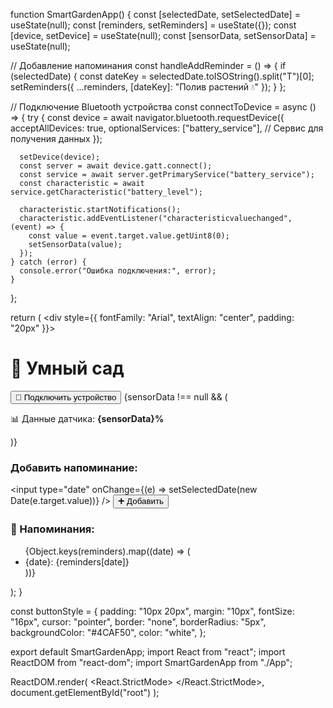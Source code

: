 function SmartGardenApp() {
  const [selectedDate, setSelectedDate] = useState(null);
  const [reminders, setReminders] = useState({});
  const [device, setDevice] = useState(null);
  const [sensorData, setSensorData] = useState(null);

  // Добавление напоминания
  const handleAddReminder = () => {
    if (selectedDate) {
      const dateKey = selectedDate.toISOString().split("T")[0];
      setReminders({ ...reminders, [dateKey]: "Полив растений 💧" });
    }
  };

  // Подключение Bluetooth устройства
  const connectToDevice = async () => {
    try {
      const device = await navigator.bluetooth.requestDevice({
        acceptAllDevices: true,
        optionalServices: ["battery_service"], // Сервис для получения данных
      });

      setDevice(device);
      const server = await device.gatt.connect();
      const service = await server.getPrimaryService("battery_service");
      const characteristic = await service.getCharacteristic("battery_level");

      characteristic.startNotifications();
      characteristic.addEventListener("characteristicvaluechanged", (event) => {
        const value = event.target.value.getUint8(0);
        setSensorData(value);
      });
    } catch (error) {
      console.error("Ошибка подключения:", error);
    }
  };

  return (
    <div style={{ fontFamily: "Arial", textAlign: "center", padding: "20px" }}>
      <h1>🌱 Умный сад</h1>
      <button onClick={connectToDevice} style={buttonStyle}>
        🔗 Подключить устройство
      </button>
      {sensorData !== null && (
        <p>📊 Данные датчика: <strong>{sensorData}%</strong></p>
      )}
      <div>
        <h3>Добавить напоминание:</h3>
        <input
          type="date"
          onChange={(e) => setSelectedDate(new Date(e.target.value))}
        />
        <button onClick={handleAddReminder} style={buttonStyle}>
          ➕ Добавить
        </button>
      </div>
      <div>
        <h3>📅 Напоминания:</h3>
        <ul>
          {Object.keys(reminders).map((date) => (
            <li key={date}>{date}: {reminders[date]}</li>
          ))}
        </ul>
      </div>
    </div>
  );
}

const buttonStyle = {
  padding: "10px 20px",
  margin: "10px",
  fontSize: "16px",
  cursor: "pointer",
  border: "none",
  borderRadius: "5px",
  backgroundColor: "#4CAF50",
  color: "white",
};

export default SmartGardenApp;
import React from "react";
import ReactDOM from "react-dom";
import SmartGardenApp from "./App";

ReactDOM.render(
  <React.StrictMode>
    <SmartGardenApp />
  </React.StrictMode>,
  document.getElementById("root")
);
<!DOCTYPE html>
<html lang="ru">
<head>
    <meta charset="UTF-8">
    <meta name="viewport" content="width=device-width, initial-scale=1.0">
    <title>Умный сад</title>
</head>
<body>
    <div id="root"></div>
</body>
</html>
